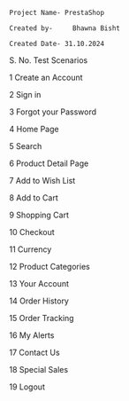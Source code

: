 					
	Project Name- PrestaShop		

	Created by-  	Bhawna Bisht		

	Created Date- 31.10.2024			

					

S. No.	Test Scenarios 				

1	Create an Account				

2	Sign in				

3	Forgot your Password				

4	Home Page				

5	Search				

6	Product Detail Page				

7	Add to Wish List				

8	Add to Cart				

9	Shopping Cart				

10	Checkout				

11	Currency				

12	Product Categories				

13	Your Account				

14	Order History				

15	Order Tracking   				

16	My Alerts				

17	Contact Us				

18	Special Sales				

19	Logout				

